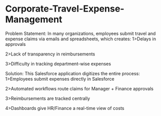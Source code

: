 # Corporate-Travel-Expense-Management
Problem Statement:
In many organizations, employees submit travel and expense claims via emails and spreadsheets, which creates:
1>Delays in approvals

2>Lack of transparency in reimbursements

3>Difficulty in tracking department-wise expenses

Solution:
This Salesforce application digitizes the entire process:
1>Employees submit expenses directly in Salesforce

2>Automated workflows route claims for Manager + Finance approvals

3>Reimbursements are tracked centrally

4>Dashboards give HR/Finance a real-time view of costs
